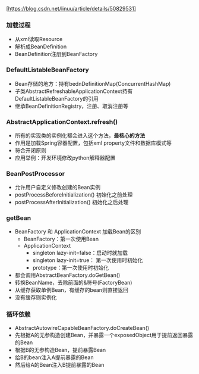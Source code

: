 [https://blog.csdn.net/linuu/article/details/50829531]
### 加载过程
- 从xml读取Resource
- 解析成BeanDefinition
- BeanDefinition注册到BeanFactory

### DefaultListableBeanFactory
- Bean存储的地方：持有bednDefinitionMap(ConcurrentHashMap)
- 子类AbstractRefreshableApplicationContext持有DefaultListableBeanFactory的引用
- 继承BeanDefinitionRegistry，注册、取消注册等

### AbstractApplicationContext.refresh()
- 所有的实现类的实例化都会进入这个方法，**最核心的方法**
- 作用是加载Spring容器配置，包括xml property文件和数据库模式等
- 符合开闭原则
- 应用举例：开发环境修改python解释器配置

### BeanPostProcessor
- 允许用户自定义修改创建的Bean实例
- postProcessBeforeInitialization() 初始化之前处理
- postProcessAfterInitialization()  初始化之后处理

### getBean
- BeanFactory 和 ApplicationContext 加载Bean的区别
  - BeanFactory：第一次使用Bean
  - ApplicationContext
    - singleton lazy-init=false：启动时就加载
    - singleton lazy-init=true： 第一次使用时初始化
    - prototype：第一次使用时初始化
- 都会调用AbstractBeanFactory.doGetBean()
- 转换BeanName，去除前面的&符号(FactoryBean)
- 从缓存获取单例Bean，有缓存的bean则直接返回
- 没有缓存则实例化

### 循环依赖
- AbstractAutowireCapableBeanFactory.doCreateBean()
- 先根据A的无参构造创建Bean，并暴露一个exposedObject用于提前返回暴露的Bean
- 根据B的无参构造Bean，提前暴露Bean
- 给B的bean注入A提前暴露的Bean
- 然后给A的Bean注入B提前暴露的Bean
